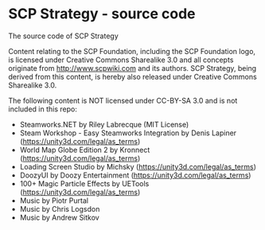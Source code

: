 # SCP Strategy - source code
The source code of SCP Strategy


Content relating to the SCP Foundation, including the SCP Foundation logo, is licensed under Creative Commons Sharealike 3.0 and all concepts originate from http://www.scpwiki.com and its authors. SCP Strategy, being derived from this content, is hereby also released under Creative Commons Sharealike 3.0.

The following content is NOT licensed under CC-BY-SA 3.0 and is not included in this repo:
- Steamworks.NET by Riley Labrecque (MIT License)
- Steam Workshop - Easy Steamworks Integration by Denis Lapiner (https://unity3d.com/legal/as_terms)
- World Map Globe Edition 2 by Kronnect (https://unity3d.com/legal/as_terms)
- Loading Screen Studio by Michsky (https://unity3d.com/legal/as_terms)
- DoozyUI by Doozy Entertainment (https://unity3d.com/legal/as_terms)
- 100+ Magic Particle Effects by UETools (https://unity3d.com/legal/as_terms)
- Music by Piotr Purtal
- Music by Chris Logsdon
- Music by Andrew Sitkov

